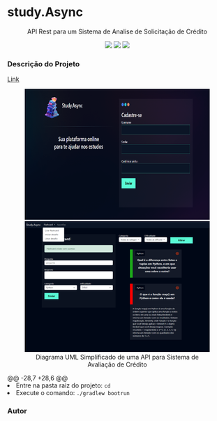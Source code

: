 <h1>study.Async</h1>
<p align="center">API Rest para um Sistema de Analise de Solicitação de Crédito</p>
<p align="center">
     <a alt="Java">
     <a alt="Python">
        <img src="https://img.shields.io/badge/Python-3.12-blue" />
    </a>
    <a alt="Kotlin">
    <a alt="Django">
        <img src="https://img.shields.io/badge/Django-5.0.2-yelow" />
    </a>
      <a alt="Kotlin">
      <a alt="SQLite">
        <img src="https://img.shields.io/badge/SQLite-3.45.1-pink" />
    </a>
</p>

<h3>Descrição do Projeto</h3>
<p><a href="git@github.com:matheusrodrigues1/study.Async.git">Link</a></p>
<figure>
<p align="center">
  <img src="./templates/static/geral/img/02.png" height="300" width="450" alt="API para Sistema de Avaliação de Créditos"/><br>
  <img src="./templates/static/geral/img/01.png" height="300" width="450" alt="API para Sistema de Avaliação de Créditos"/><br>
  Diagrama UML Simplificado de uma API para Sistema de Avaliação de Crédito
</p>
</figure>
@@ -28,7 +28,6 @@
	<li>Entre na pasta raiz do projeto: <code>cd </code></li> 
	<li>Execute o comando: <code>./gradlew bootrun</code></li>
</ol>


<h3>Autor</h3>